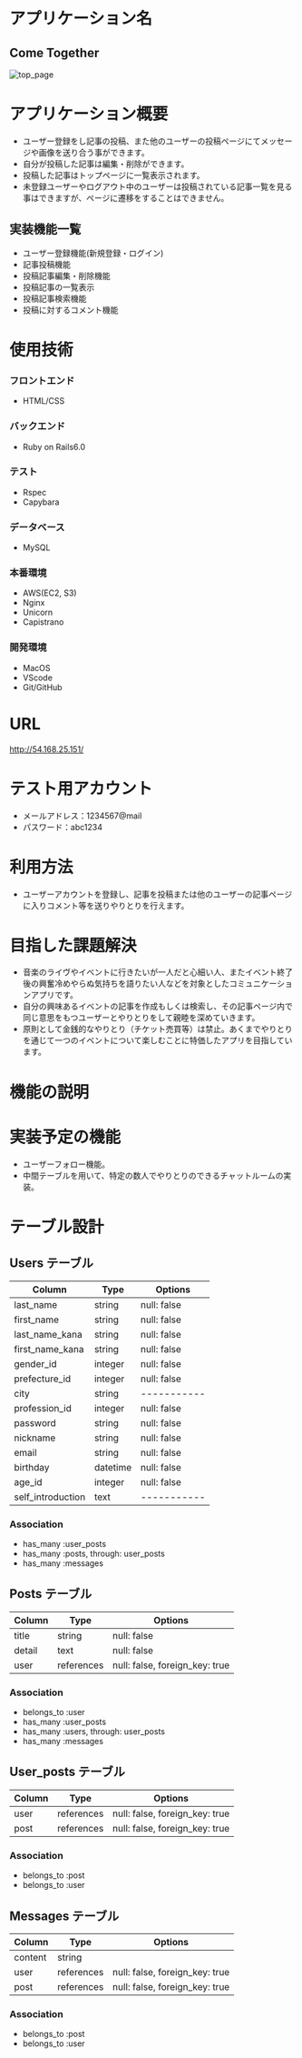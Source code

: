 # アプリケーション名

## Come Together
![](https://gyazo.com/0c607987fd5956c2e63a206ebded14eb "top_page")


# アプリケーション概要

- ユーザー登録をし記事の投稿、また他のユーザーの投稿ページにてメッセージや画像を送り合う事ができます。
- 自分が投稿した記事は編集・削除ができます。
- 投稿した記事はトップページに一覧表示されます。
- 未登録ユーザーやログアウト中のユーザーは投稿されている記事一覧を見る事はできますが、ページに遷移をすることはできません。

## 実装機能一覧
- ユーザー登録機能(新規登録・ログイン)
- 記事投稿機能
- 投稿記事編集・削除機能
- 投稿記事の一覧表示
- 投稿記事検索機能
- 投稿に対するコメント機能


# 使用技術

### フロントエンド
- HTML/CSS

### バックエンド
- Ruby on Rails6.0

### テスト
- Rspec
- Capybara

### データベース
- MySQL

### 本番環境
- AWS(EC2, S3)
- Nginx
- Unicorn
- Capistrano

### 開発環境
- MacOS
- VScode
- Git/GitHub


# URL
http://54.168.25.151/

# テスト用アカウント
- メールアドレス：1234567@mail
- パスワード：abc1234

# 利用方法
- ユーザーアカウントを登録し、記事を投稿または他のユーザーの記事ページに入りコメント等を送りやりとりを行えます。

# 目指した課題解決
- 音楽のライヴやイベントに行きたいが一人だと心細い人、またイベント終了後の興奮冷めやらぬ気持ちを語りたい人などを対象としたコミュニケーションアプリです。
- 自分の興味あるイベントの記事を作成もしくは検索し、その記事ページ内で同じ意思をもつユーザーとやりとりをして親睦を深めていきます。
- 原則として金銭的なやりとり（チケット売買等）は禁止。あくまでやりとりを通じて一つのイベントについて楽しむことに特価したアプリを目指しています。

# 機能の説明

# 実装予定の機能
- ユーザーフォロー機能。
- 中間テーブルを用いて、特定の数人でやりとりのできるチャットルームの実装。

# テーブル設計
## Users テーブル

| Column            | Type     | Options     |
| ----------------- | -------- | ----------- |
| last_name         | string   | null: false |
| first_name        | string   | null: false |
| last_name_kana    | string   | null: false |
| first_name_kana   | string   | null: false |
| gender_id         | integer  | null: false |
| prefecture_id     | integer  | null: false |
| city              | string   | ----------- |
| profession_id     | integer  | null: false |
| password          | string   | null: false |
| nickname          | string   | null: false |
| email             | string   | null: false |
| birthday          | datetime | null: false |
| age_id            | integer  | null: false |
| self_introduction | text     | ----------- |

### Association

- has_many :user_posts
- has_many :posts, through: user_posts
- has_many :messages


## Posts テーブル

| Column  | Type       | Options                        |
| ------- | ---------- | ------------------------------ |
| title   | string     | null: false                    |
| detail  | text       | null: false                    |
| user    | references | null: false, foreign_key: true |


### Association

- belongs_to :user
- has_many   :user_posts
- has_many   :users, through: user_posts
- has_many   :messages



## User_posts テーブル

| Column  | Type       | Options                        |
| ------- | ---------- | ------------------------------ |
| user    | references | null: false, foreign_key: true |
| post    | references | null: false, foreign_key: true |

### Association
- belongs_to :post
- belongs_to :user



## Messages テーブル

| Column  | Type       | Options                        |
| ------- | ---------- | ------------------------------ |
| content | string     |                                |
| user    | references | null: false, foreign_key: true |
| post    | references | null: false, foreign_key: true |

### Association

- belongs_to :post
- belongs_to :user

